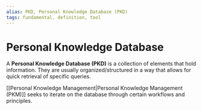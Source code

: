 ```yaml
---
alias: PKD, Personal Knowledge Database (PKD)
tags: fundamental, definition, tool
---
```

# Personal Knowledge Database
A **Personal Knowledge Database (PKD)** is a collection of elements that hold information. They are usually organized/structured in a way that allows for quick retrieval of specific queries.

[[Personal Knowledge Management|Personal Knowledge Management (PKM)]] seeks to iterate on the database through certain workflows and principles.